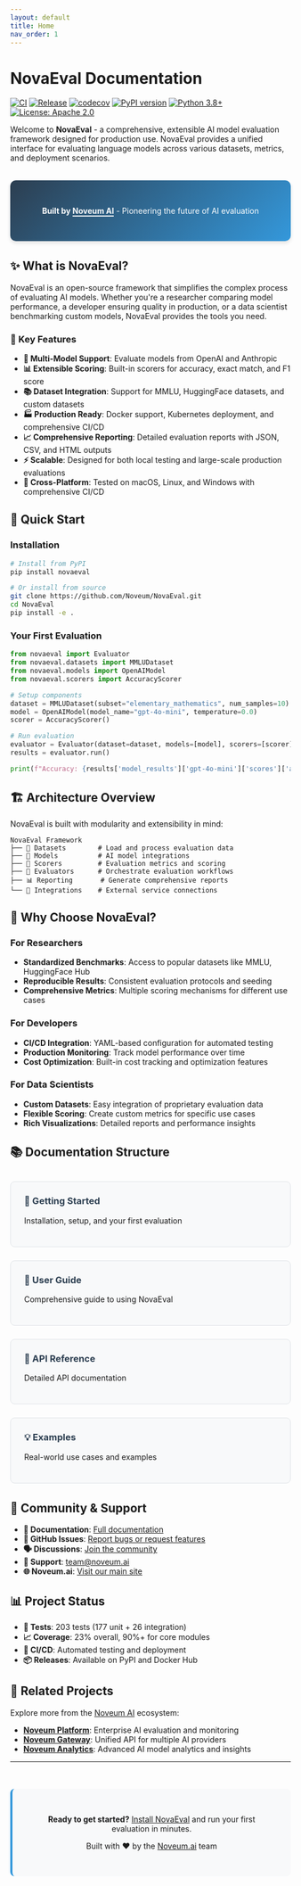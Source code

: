 ```yaml
---
layout: default
title: Home
nav_order: 1
---
```


# NovaEval Documentation

[![CI](https://github.com/Noveum/NovaEval/actions/workflows/ci.yml/badge.svg)](https://github.com/Noveum/NovaEval/actions/workflows/ci.yml)
[![Release](https://github.com/Noveum/NovaEval/actions/workflows/release.yml/badge.svg)](https://github.com/Noveum/NovaEval/actions/workflows/release.yml)
[![codecov](https://codecov.io/gh/Noveum/NovaEval/branch/main/graph/badge.svg)](https://codecov.io/gh/Noveum/NovaEval)
[![PyPI version](https://badge.fury.io/py/novaeval.svg)](https://badge.fury.io/py/novaeval)
[![Python 3.8+](https://img.shields.io/badge/python-3.8+-blue.svg)](https://www.python.org/downloads/)
[![License: Apache 2.0](https://img.shields.io/badge/License-Apache%202.0-blue.svg)](https://opensource.org/licenses/Apache-2.0)

Welcome to **NovaEval** - a comprehensive, extensible AI model evaluation framework designed for production use. NovaEval provides a unified interface for evaluating language models across various datasets, metrics, and deployment scenarios.

<div class="hero-section">
  <p><strong>Built by <a href="https://noveum.ai" target="_blank">Noveum AI</a></strong> - Pioneering the future of AI evaluation</p>
</div>

## ✨ What is NovaEval?

NovaEval is an open-source framework that simplifies the complex process of evaluating AI models. Whether you're a researcher comparing model performance, a developer ensuring quality in production, or a data scientist benchmarking custom models, NovaEval provides the tools you need.

### 🎯 Key Features

- **🤖 Multi-Model Support**: Evaluate models from OpenAI and Anthropic
- **📊 Extensible Scoring**: Built-in scorers for accuracy, exact match, and F1 score
- **📚 Dataset Integration**: Support for MMLU, HuggingFace datasets, and custom datasets
- **🏭 Production Ready**: Docker support, Kubernetes deployment, and comprehensive CI/CD
- **📈 Comprehensive Reporting**: Detailed evaluation reports with JSON, CSV, and HTML outputs
- **⚡ Scalable**: Designed for both local testing and large-scale production evaluations
- **🔧 Cross-Platform**: Tested on macOS, Linux, and Windows with comprehensive CI/CD

## 🚀 Quick Start

### Installation

```bash
# Install from PyPI
pip install novaeval

# Or install from source
git clone https://github.com/Noveum/NovaEval.git
cd NovaEval
pip install -e .
```

### Your First Evaluation

```python
from novaeval import Evaluator
from novaeval.datasets import MMLUDataset
from novaeval.models import OpenAIModel
from novaeval.scorers import AccuracyScorer

# Setup components
dataset = MMLUDataset(subset="elementary_mathematics", num_samples=10)
model = OpenAIModel(model_name="gpt-4o-mini", temperature=0.0)
scorer = AccuracyScorer()

# Run evaluation
evaluator = Evaluator(dataset=dataset, models=[model], scorers=[scorer])
results = evaluator.run()

print(f"Accuracy: {results['model_results']['gpt-4o-mini']['scores']['accuracy']['mean']:.4f}")
```

## 🏗️ Architecture Overview

NovaEval is built with modularity and extensibility in mind:

```
NovaEval Framework
├── 📁 Datasets        # Load and process evaluation data
├── 🤖 Models          # AI model integrations
├── 🎯 Scorers         # Evaluation metrics and scoring
├── 🔄 Evaluators      # Orchestrate evaluation workflows
├── 📊 Reporting       # Generate comprehensive reports
└── 🔗 Integrations    # External service connections
```

## 🌟 Why Choose NovaEval?

### For Researchers
- **Standardized Benchmarks**: Access to popular datasets like MMLU, HuggingFace Hub
- **Reproducible Results**: Consistent evaluation protocols and seeding
- **Comprehensive Metrics**: Multiple scoring mechanisms for different use cases

### For Developers
- **CI/CD Integration**: YAML-based configuration for automated testing
- **Production Monitoring**: Track model performance over time
- **Cost Optimization**: Built-in cost tracking and optimization features

### For Data Scientists
- **Custom Datasets**: Easy integration of proprietary evaluation data
- **Flexible Scoring**: Create custom metrics for specific use cases
- **Rich Visualizations**: Detailed reports and performance insights

## 📚 Documentation Structure

<div class="doc-grid">
  <div class="doc-card">
    <h3><a href="/getting-started/">🚀 Getting Started</a></h3>
    <p>Installation, setup, and your first evaluation</p>
  </div>

  <div class="doc-card">
    <h3><a href="/user-guide/">📖 User Guide</a></h3>
    <p>Comprehensive guide to using NovaEval</p>
  </div>

  <div class="doc-card">
    <h3><a href="/api-reference/">🔧 API Reference</a></h3>
    <p>Detailed API documentation</p>
  </div>

  <div class="doc-card">
    <h3><a href="/examples/">💡 Examples</a></h3>
    <p>Real-world use cases and examples</p>
  </div>
</div>

## 🤝 Community & Support

- **📖 Documentation**: [Full documentation](https://noveum.github.io/NovaEval)
- **💬 GitHub Issues**: [Report bugs or request features](https://github.com/Noveum/NovaEval/issues)
- **🗣️ Discussions**: [Join the community](https://github.com/Noveum/NovaEval/discussions)
- **📧 Support**: [team@noveum.ai](mailto:team@noveum.ai)
- **🌐 Noveum.ai**: [Visit our main site](https://noveum.ai)

## 📊 Project Status

- **🧪 Tests**: 203 tests (177 unit + 26 integration)
- **📈 Coverage**: 23% overall, 90%+ for core modules
- **🔄 CI/CD**: Automated testing and deployment
- **📦 Releases**: Available on PyPI and Docker Hub

## 🔗 Related Projects

Explore more from the [Noveum AI](https://noveum.ai) ecosystem:

- **[Noveum Platform](https://noveum.ai/en/docs)**: Enterprise AI evaluation and monitoring
- **[Noveum Gateway](https://noveum.ai)**: Unified API for multiple AI providers
- **[Noveum Analytics](https://noveum.ai)**: Advanced AI model analytics and insights

---

<div class="footer-cta">
  <p><strong>Ready to get started?</strong> <a href="/getting-started/">Install NovaEval</a> and run your first evaluation in minutes.</p>
  <p>Built with ❤️ by the <a href="https://noveum.ai" target="_blank">Noveum.ai</a> team</p>
</div>

<style>
.hero-section {
  background: linear-gradient(135deg, #2c3e50 0%, #3498db 100%);
  color: white;
  padding: 2rem;
  border-radius: 10px;
  margin: 2rem 0;
  text-align: center;
  box-shadow: 0 4px 6px rgba(0, 0, 0, 0.1);
}

.hero-section a {
  color: #f8f9fa;
  font-weight: bold;
  text-decoration: none;
  border-bottom: 2px solid #f8f9fa;
  transition: all 0.3s ease;
}

.hero-section a:hover {
  color: #ffffff;
  border-bottom-color: #ffffff;
  text-shadow: 0 0 8px rgba(255, 255, 255, 0.3);
}

.doc-grid {
  display: grid;
  grid-template-columns: repeat(auto-fit, minmax(250px, 1fr));
  gap: 1.5rem;
  margin: 2rem 0;
}

.doc-card {
  border: 1px solid #e1e4e8;
  border-radius: 8px;
  padding: 1.5rem;
  background: #f8f9fa;
}

.doc-card h3 {
  margin-top: 0;
  color: #2c3e50;
}

.doc-card h3 a {
  text-decoration: none;
  color: inherit;
}

.doc-card h3 a:hover {
  color: #3498db;
}

.footer-cta {
  background: #f8f9fa;
  padding: 2rem;
  border-radius: 8px;
  text-align: center;
  border-left: 4px solid #3498db;
  margin-top: 3rem;
}
</style>
